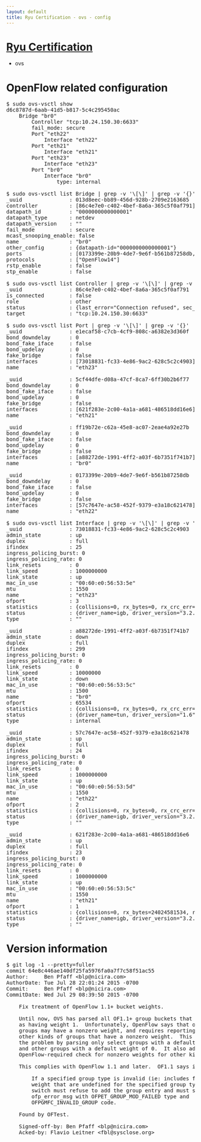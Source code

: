 ```yaml
---
layout: default
title: Ryu Certification - ovs - config
---
```

# [Ryu Certification](http://osrg.github.io/ryu/certification.html)
* ovs 

# OpenFlow related configuration
<pre>
$ sudo ovs-vsctl show
d6c8787d-6aab-41d5-b817-5c4c295450ac
    Bridge "br0"
        Controller "tcp:10.24.150.30:6633"
        fail_mode: secure
        Port "eth22"
            Interface "eth22"
        Port "eth21"
            Interface "eth21"
        Port "eth23"
            Interface "eth23"
        Port "br0"
            Interface "br0"
                type: internal

$ sudo ovs-vsctl list Bridge | grep -v '\[\]' | grep -v '{}'
_uuid               : 013d8eec-bb89-456d-928b-2709e2163685
controller          : [86c4e7e0-c402-4bef-8a6a-365c5f0af791]
datapath_id         : "0000000000000001"
datapath_type       : netdev
datapath_version    : "<built-in>"
fail_mode           : secure
mcast_snooping_enable: false
name                : "br0"
other_config        : {datapath-id="0000000000000001"}
ports               : [0173399e-20b9-4de7-9e6f-b561b87258db, 5cf44dfe-d08a-47cf-8ca7-6ff30b2b6f77, e1ecaf58-c7cb-4cf9-808c-a6382e3d360f, ff19b72e-c62a-45e8-ac07-2eae4a92e27b]
protocols           : ["OpenFlow14"]
rstp_enable         : false
stp_enable          : false

$ sudo ovs-vsctl list Controller | grep -v '\[\]' | grep -v '{}'
_uuid               : 86c4e7e0-c402-4bef-8a6a-365c5f0af791
is_connected        : false
role                : other
status              : {last_error="Connection refused", sec_since_disconnect="3", state=BACKOFF}
target              : "tcp:10.24.150.30:6633"

$ sudo ovs-vsctl list Port | grep -v '\[\]' | grep -v '{}'
_uuid               : e1ecaf58-c7cb-4cf9-808c-a6382e3d360f
bond_downdelay      : 0
bond_fake_iface     : false
bond_updelay        : 0
fake_bridge         : false
interfaces          : [73018831-fc33-4e86-9ac2-628c5c2c4903]
name                : "eth23"

_uuid               : 5cf44dfe-d08a-47cf-8ca7-6ff30b2b6f77
bond_downdelay      : 0
bond_fake_iface     : false
bond_updelay        : 0
fake_bridge         : false
interfaces          : [621f283e-2c00-4a1a-a681-486518dd16e6]
name                : "eth21"

_uuid               : ff19b72e-c62a-45e8-ac07-2eae4a92e27b
bond_downdelay      : 0
bond_fake_iface     : false
bond_updelay        : 0
fake_bridge         : false
interfaces          : [a88272de-1991-4ff2-a03f-6b7351f741b7]
name                : "br0"

_uuid               : 0173399e-20b9-4de7-9e6f-b561b87258db
bond_downdelay      : 0
bond_fake_iface     : false
bond_updelay        : 0
fake_bridge         : false
interfaces          : [57c7647e-ac58-452f-9379-e3a18c621478]
name                : "eth22"

$ sudo ovs-vsctl list Interface | grep -v '\[\]' | grep -v '{}'
_uuid               : 73018831-fc33-4e86-9ac2-628c5c2c4903
admin_state         : up
duplex              : full
ifindex             : 25
ingress_policing_burst: 0
ingress_policing_rate: 0
link_resets         : 0
link_speed          : 1000000000
link_state          : up
mac_in_use          : "00:60:e0:56:53:5e"
mtu                 : 1550
name                : "eth23"
ofport              : 3
statistics          : {collisions=0, rx_bytes=0, rx_crc_err=0, rx_dropped=0, rx_errors=0, rx_frame_err=0, rx_over_err=0, rx_packets=0, tx_bytes=1176922500, tx_dropped=0, tx_errors=0, tx_packets=784615}
status              : {driver_name=igb, driver_version="3.2.10-k", firmware_version="2.10-9"}
type                : ""

_uuid               : a88272de-1991-4ff2-a03f-6b7351f741b7
admin_state         : down
duplex              : full
ifindex             : 299
ingress_policing_burst: 0
ingress_policing_rate: 0
link_resets         : 0
link_speed          : 10000000
link_state          : down
mac_in_use          : "00:60:e0:56:53:5c"
mtu                 : 1500
name                : "br0"
ofport              : 65534
statistics          : {collisions=0, rx_bytes=0, rx_crc_err=0, rx_dropped=0, rx_errors=0, rx_frame_err=0, rx_over_err=0, rx_packets=0, tx_bytes=0, tx_dropped=0, tx_errors=0, tx_packets=0}
status              : {driver_name=tun, driver_version="1.6", firmware_version="N/A"}
type                : internal

_uuid               : 57c7647e-ac58-452f-9379-e3a18c621478
admin_state         : up
duplex              : full
ifindex             : 24
ingress_policing_burst: 0
ingress_policing_rate: 0
link_resets         : 0
link_speed          : 1000000000
link_state          : up
mac_in_use          : "00:60:e0:56:53:5d"
mtu                 : 1550
name                : "eth22"
ofport              : 2
statistics          : {collisions=0, rx_bytes=0, rx_crc_err=0, rx_dropped=0, rx_errors=0, rx_frame_err=0, rx_over_err=0, rx_packets=0, tx_bytes=18089315792, tx_dropped=0, tx_errors=0, tx_packets=12064077}
status              : {driver_name=igb, driver_version="3.2.10-k", firmware_version="2.10-9"}
type                : ""

_uuid               : 621f283e-2c00-4a1a-a681-486518dd16e6
admin_state         : up
duplex              : full
ifindex             : 23
ingress_policing_burst: 0
ingress_policing_rate: 0
link_resets         : 0
link_speed          : 1000000000
link_state          : up
mac_in_use          : "00:60:e0:56:53:5c"
mtu                 : 1550
name                : "eth21"
ofport              : 1
statistics          : {collisions=0, rx_bytes=24024581534, rx_crc_err=0, rx_dropped=0, rx_errors=0, rx_frame_err=0, rx_over_err=0, rx_packets=16026376, tx_bytes=0, tx_dropped=0, tx_errors=0, tx_packets=0}
status              : {driver_name=igb, driver_version="3.2.10-k", firmware_version="2.10-9"}
type                : ""
</pre>

# Version information
<pre>
$ git log -1 --pretty=fuller
commit 64e8c446ae140df25fa5976fa0a7f7c58f51ac55
Author:     Ben Pfaff &lt;blp@nicira.com&gt;
AuthorDate: Tue Jul 28 22:01:24 2015 -0700
Commit:     Ben Pfaff &lt;blp@nicira.com&gt;
CommitDate: Wed Jul 29 08:39:50 2015 -0700

    Fix treatment of OpenFlow 1.1+ bucket weights.
    
    Until now, OVS has parsed all OF1.1+ group buckets that lack a weight
    as having weight 1.  Unfortunately, OpenFlow says that only &quot;select&quot;
    groups may have a nonzero weight, and requires reporting an error for
    other kinds of groups that have a nonzero weight.  This commit fixes
    the problem by parsing only select groups with a default weight of 1
    and other groups with a default weight of 0.  It also adds the
    OpenFlow-required check for nonzero weights for other kinds of groups.
    
    This complies with OpenFlow 1.1 and later.  OF1.1 says in section 5.8:
    
        If a specified group type is invalid &#40;ie: includes fields such as
        weight that are undefined for the specified group type&#41; then the
        switch must refuse to add the group entry and must send an
        ofp_error_msg with OFPET_GROUP_MOD_FAILED type and
        OFPGMFC_INVALID_GROUP code.
    
    Found by OFTest.
    
    Signed-off-by: Ben Pfaff &lt;blp@nicira.com&gt;
    Acked-by: Flavio Leitner &lt;fbl@sysclose.org&gt;
</pre>
